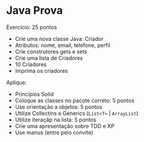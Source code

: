 # Java Prova

Exercício: 25 pontos

- Crie uma nova classe Java: Criador
- Atributos: nome, email, telefone, perfil
- Crie construtores gets e sets
- Crie uma lista de Criadores
- 10 Criadores
- Imprima os criadores

Aplique:

- Princípios Solid
- Coloque as classes no pacote correto: 5 pontos
- Use orientação a objetos: 5 pontos
- Utilize Collectins e Generics (``List<T>`` | ``ArrayList``)
- Utilize iteraçãp na lista: 5 pontos
- Crie uma apresentação sobre TDD e XP
- Use manus (entre pelo convite)
